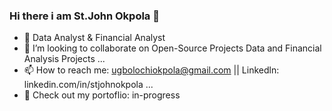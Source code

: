 ### Hi there i am St.John Okpola 👋
- 🔭 Data Analyst & Financial Analyst 
- 🤝 I’m looking to collaborate on Open-Source Projects Data and Financial Analysis Projects ...
- 📫 How to reach me: ugbolochiokpola@gmail.com || Linkedln: linkedin.com/in/stjohnokpola  ...
- 💼 Check out my portoflio: in-progress
